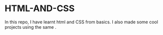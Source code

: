 # HTML-AND-CSS
In this repo, I have learnt html and CSS from basics. I also made some cool projects using the same .
